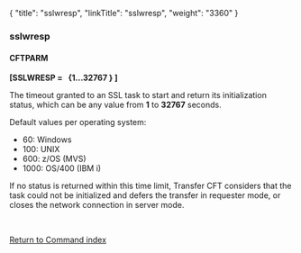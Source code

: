 {
    "title": "sslwresp",
    "linkTitle": "sslwresp",
    "weight": "3360"
}<span id="sslwresp"></span>

### sslwresp

#### CFTPARM

**\[SSLWRESP =   {1...32767
} \]**

The timeout granted to an SSL task to start and return
its initialization status, which can be any
value from <span style="font-weight: bold;">1</span> to <span style="font-weight: bold;">32767</span> seconds.

Default values per operating system:

- 60: Windows
- 100: UNIX
- 600: z/OS (MVS)
- 1000: OS/400 (IBM i)

If no status is returned within this time limit, <span class="mc-variable axway_variables.Component_Short_Name variable">Transfer CFT</span> considers
that the task could not be initialized and defers the transfer in requester
mode, or closes the network connection in server mode.

 

[Return to Command index](../../)
